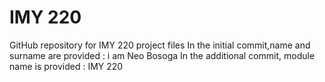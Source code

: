 # IMY 220
 GitHub repository for IMY 220 project files
 In the initial commit,name and surname are provided : i am Neo Bosoga
 In the additional commit, module name is provided : IMY 220
